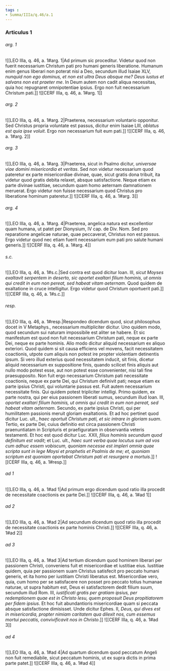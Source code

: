 ```yaml
---
tags : 
- Summa/IIIa/q.46/a.1
---
```


### Articulus 1

###### arg. 1
![[LEO IIIa, q. 46, a. 1#arg. 1|Ad primum sic proceditur. Videtur quod non fuerit necessarium Christum pati pro humani generis liberatione. Humanum enim genus liberari non poterat nisi a Deo, secundum illud Isaiae XLV, *nunquid non ego dominus, et non est ultra Deus absque me? Deus iustus et salvans non est praeter me*. In Deum autem non cadit aliqua necessitas, quia hoc repugnaret omnipotentiae ipsius. Ergo non fuit necessarium Christum pati.]]
![[CERF IIIa, q. 46, a. 1#arg. 1]]

###### arg. 2
![[LEO IIIa, q. 46, a. 1#arg. 2|Praeterea, necessarium voluntario opponitur. Sed Christus propria voluntate est passus, dicitur enim Isaiae LIII, *oblatus est quia ipse voluit*. Ergo non necessarium fuit eum pati.]]
![[CERF IIIa, q. 46, a. 1#arg. 2]]

###### arg. 3
![[LEO IIIa, q. 46, a. 1#arg. 3|Praeterea, sicut in Psalmo dicitur, *universae viae domini misericordia et veritas*. Sed non videtur necessarium quod pateretur ex parte misericordiae divinae, quae, sicut gratis dona tribuit, ita videtur quod gratis debita relaxet, absque satisfactione. Neque etiam ex parte divinae iustitiae, secundum quam homo aeternam damnationem meruerat. Ergo videtur non fuisse necessarium quod Christus pro liberatione hominum pateretur.]]
![[CERF IIIa, q. 46, a. 1#arg. 3]]

###### arg. 4
![[LEO IIIa, q. 46, a. 1#arg. 4|Praeterea, angelica natura est excellentior quam humana, ut patet per Dionysium, IV cap. de Div. Nom. Sed pro reparatione angelicae naturae, quae peccaverat, Christus non est passus. Ergo videtur quod nec etiam fuerit necessarium eum pati pro salute humani generis.]]
![[CERF IIIa, q. 46, a. 1#arg. 4]]

###### s.c.
![[LEO IIIa, q. 46, a. 1#s.c.|Sed contra est quod dicitur Ioan. III, *sicut Moyses exaltavit serpentem in deserto, sic oportet exaltari filium hominis, ut omnis qui credit in eum non pereat, sed habeat vitam aeternam*. Quod quidem de exaltatione in cruce intelligitur. Ergo videtur quod Christum oportuerit pati.]]
![[CERF IIIa, q. 46, a. 1#s.c.]]

###### resp.
![[LEO IIIa, q. 46, a. 1#resp.|Respondeo dicendum quod, sicut philosophus docet in V Metaphys., necessarium multipliciter dicitur. Uno quidem modo, quod secundum sui naturam impossibile est aliter se habere. Et sic manifestum est quod non fuit necessarium Christum pati, neque ex parte Dei, neque ex parte hominis. Alio modo dicitur aliquid necessarium ex aliquo exteriori. Quod quidem si sit causa efficiens vel movens, facit necessitatem coactionis, utpote cum aliquis non potest ire propter violentiam detinentis ipsum. Si vero illud exterius quod necessitatem inducit, sit finis, dicetur aliquid necessarium ex suppositione finis, quando scilicet finis aliquis aut nullo modo potest esse, aut non potest esse convenienter, nisi tali fine praesupposito. Non fuit ergo necessarium Christum pati necessitate coactionis, neque ex parte Dei, qui Christum definivit pati; neque etiam ex parte ipsius Christi, qui voluntarie passus est. Fuit autem necessarium necessitate finis. Qui quidem potest tripliciter intelligi. Primo quidem, ex parte nostra, qui per eius passionem liberati sumus, secundum illud Ioan. III, *oportet exaltari filium hominis, ut omnis qui credit in eum non pereat, sed habeat vitam aeternam*. Secundo, ex parte ipsius Christi, qui per humilitatem passionis meruit gloriam exaltationis. Et ad hoc pertinet quod dicitur Luc. ult., *haec oportuit Christum pati, et sic intrare in gloriam suam*. Tertio, ex parte Dei, cuius definitio est circa passionem Christi praenuntiatam in Scripturis et praefiguratam in observantia veteris testamenti. Et hoc est quod dicitur Luc. XXII, *filius hominis secundum quod definitum est vadit*; et Luc. ult., *haec sunt verba quae locutus sum ad vos cum adhuc essem vobiscum, quoniam necesse est impleri omnia quae scripta sunt in lege Moysi et prophetis et Psalmis de me; et, quoniam scriptum est quoniam oportebat Christum pati et resurgere a mortuis*.]]
![[CERF IIIa, q. 46, a. 1#resp.]]

###### ad 1
![[LEO IIIa, q. 46, a. 1#ad 1|Ad primum ergo dicendum quod ratio illa procedit de necessitate coactionis ex parte Dei.]]
![[CERF IIIa, q. 46, a. 1#ad 1]]

###### ad 2
![[LEO IIIa, q. 46, a. 1#ad 2|Ad secundum dicendum quod ratio illa procedit de necessitate coactionis ex parte hominis Christi.]]
![[CERF IIIa, q. 46, a. 1#ad 2]]

###### ad 3
![[LEO IIIa, q. 46, a. 1#ad 3|Ad tertium dicendum quod hominem liberari per passionem Christi, conveniens fuit et misericordiae et iustitiae eius. Iustitiae quidem, quia per passionem suam Christus satisfecit pro peccato humani generis, et ita homo per iustitiam Christi liberatus est. Misericordiae vero, quia, cum homo per se satisfacere non posset pro peccato totius humanae naturae, ut supra habitum est, Deus ei satisfactorem dedit filium suum, secundum illud Rom. III, *iustificati gratis per gratiam ipsius, per redemptionem quae est in Christo Iesu, quem proposuit Deus propitiatorem per fidem ipsius*. Et hoc fuit abundantioris misericordiae quam si peccata absque satisfactione dimisisset. Unde dicitur Ephes. II, *Deus, qui dives est in misericordia, propter nimiam caritatem qua dilexit nos, cum essemus mortui peccatis, convivificavit nos in Christo*.]]
![[CERF IIIa, q. 46, a. 1#ad 3]]

###### ad 4
![[LEO IIIa, q. 46, a. 1#ad 4|Ad quartum dicendum quod peccatum Angeli non fuit remediabile, sicut peccatum hominis, ut ex supra dictis in prima parte patet.]]
![[CERF IIIa, q. 46, a. 1#ad 4]]

